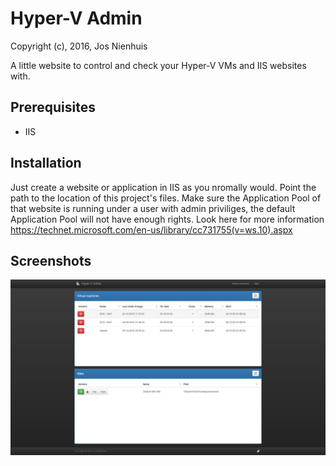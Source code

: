 Hyper-V Admin
================
Copyright (c), 2016, Jos Nienhuis

A little website to control and check your Hyper-V VMs and IIS websites with.

Prerequisites
-------------
- IIS

Installation
------------
Just create a website or application in IIS as you nromally would. Point the path to the location of this project's files.
Make sure the Application Pool of that website is running under a user with admin priviliges, the default Application Pool will not have enough rights. Look here for more information
https://technet.microsoft.com/en-us/library/cc731755(v=ws.10).aspx

Screenshots
------------
![Screenshot](https://raw.githubusercontent.com/joszz/HyperVAdmin/master/Content/Images/Screenshots/Home.jpg "Home")